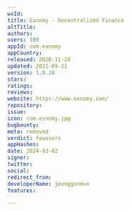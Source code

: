 ```yaml
---
wsId: 
title: Exnomy - Decentralized Finance
altTitle: 
authors: 
users: 100
appId: com.exnomy
appCountry: 
released: 2020-11-24
updated: 2021-09-21
version: 1.0.18
stars: 
ratings: 
reviews: 
website: https://www.exnomy.com/
repository: 
issue: 
icon: com.exnomy.jpg
bugbounty: 
meta: removed
verdict: fewusers
appHashes: 
date: 2024-03-02
signer: 
twitter: 
social: 
redirect_from: 
developerName: jeonggonmun
features: 

---
```


